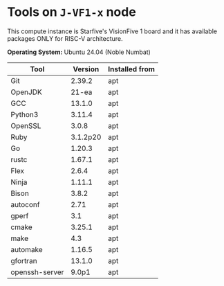 # Tools on `J-VF1-x` node

This compute instance is Starfive's VisionFive 1 board and it has available packages ONLY for RISC-V architecture.  

**Operating System:** Ubuntu 24.04 (Noble Numbat)

| Tool | Version | Installed from |
| ---- | ------- | -------------- |
| Git | 2.39.2 | apt |
| OpenJDK | 21-ea | apt |
| GCC | 13.1.0 | apt |
| Python3 | 3.11.4 | apt |
| OpenSSL | 3.0.8 | apt |
| Ruby | 3.1.2p20 | apt |
| Go | 1.20.3 | apt |
| rustc | 1.67.1 | apt |
| Flex | 2.6.4 | apt |
| Ninja | 1.11.1 | apt |
| Bison | 3.8.2 | apt |
| autoconf | 2.71 | apt |
| gperf | 3.1 | apt |
| cmake | 3.25.1 | apt |
| make | 4.3 | apt |
| automake | 1.16.5 | apt |
| gfortran | 13.1.0 | apt |
| openssh-server | 9.0p1 | apt |
